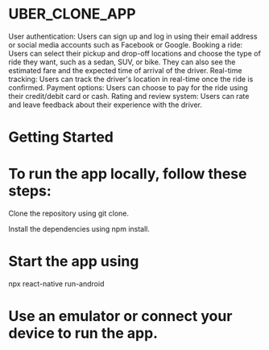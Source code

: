 # UBER_CLONE_APP

User authentication: Users can sign up and log in using their email address or social media accounts such as Facebook or Google.
Booking a ride: Users can select their pickup and drop-off locations and choose the type of ride they want, such as a sedan, SUV, or bike. They can also see the estimated fare and the expected time of arrival of the driver.
Real-time tracking: Users can track the driver's location in real-time once the ride is confirmed.
Payment options: Users can choose to pay for the ride using their credit/debit card or cash.
Rating and review system: Users can rate and leave feedback about their experience with the driver.


# Getting Started
# To run the app locally, follow these steps:
Clone the repository using git clone.

Install the dependencies using npm install.

# Start the app using 
npx react-native run-android

# Use an emulator or connect your device to run the app.
